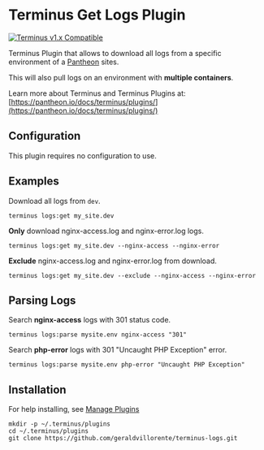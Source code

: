# Terminus Get Logs Plugin

[![Terminus v1.x Compatible](https://img.shields.io/badge/terminus-v1.x-green.svg)](https://github.com/pantheon-systems/terminus-secrets-plugin/tree/1.x)

Terminus Plugin that allows to download all logs from a specific environment of a [Pantheon](https://www.pantheon.io) sites.

This will also pull logs on an environment with __multiple containers__.

Learn more about Terminus and Terminus Plugins at:
[https://pantheon.io/docs/terminus/plugins/](https://pantheon.io/docs/terminus/plugins/)

## Configuration

This plugin requires no configuration to use.

## Examples

Download all logs from `dev`.
```
terminus logs:get my_site.dev
```

**Only** download nginx-access.log and nginx-error.log logs.
```
terminus logs:get my_site.dev --nginx-access --nginx-error
```

**Exclude** nginx-access.log and nginx-error.log from download.
```
terminus logs:get my_site.dev --exclude --nginx-access --nginx-error
```

## Parsing Logs

Search **nginx-access** logs with 301 status code.
```
terminus logs:parse mysite.env nginx-access "301"
```

Search **php-error** logs with 301 "Uncaught PHP Exception" error.
```
terminus logs:parse mysite.env php-error "Uncaught PHP Exception"
```


## Installation
For help installing, see [Manage Plugins](https://pantheon.io/docs/terminus/plugins/)
```
mkdir -p ~/.terminus/plugins
cd ~/.terminus/plugins
git clone https://github.com/geraldvillorente/terminus-logs.git
```
